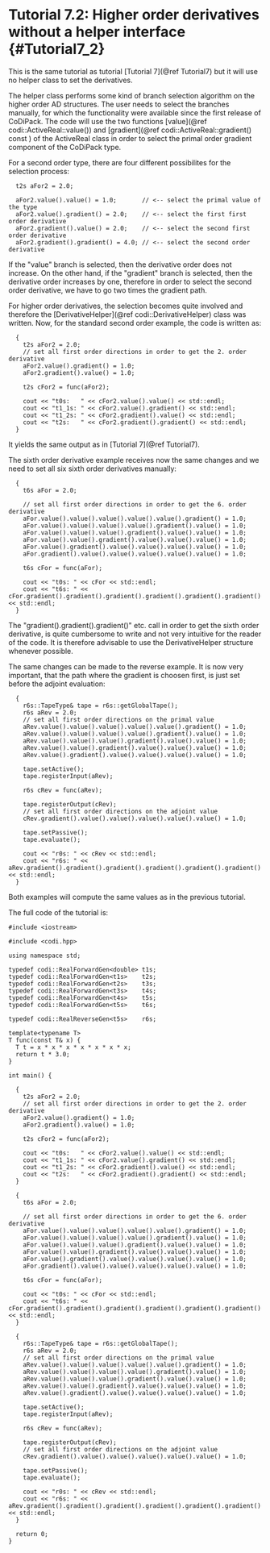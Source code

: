 Tutorial 7.2: Higher order derivatives without a helper interface {#Tutorial7_2}
============

This is the same tutorial as tutorial [Tutorial 7](@ref Tutorial7) but it will use no helper class to set the derivatives.

The helper class performs some kind of branch selection algorithm on the higher order AD structures.
The user needs to select the branches manually, for which the functionality were available since the first release of CoDiPack.
The code will use the two functions [value](@ref codi::ActiveReal::value()) and [gradient](@ref codi::ActiveReal::gradient() const ) of the ActiveReal class in order to select the primal order gradient component of the CoDiPack type.

For a second order type, there are four different possibilites for the selection process:
~~~~{.cpp}
  t2s aFor2 = 2.0;

  aFor2.value().value() = 1.0;       // <-- select the primal value of the type
  aFor2.value().gradient() = 2.0;    // <-- select the first first order derivative
  aFor2.gradient().value() = 2.0;    // <-- select the second first order derivative
  aFor2.gradient().gradient() = 4.0; // <-- select the second order derivative
~~~~

If the "value" branch is selected, then the derivative order does not increase.
On the other hand, if the "gradient" branch is selected, then the derivative order increases by one, therefore in order to select the second order derivative, we have to go two times the gradient path.

For higher order derivatives, the selection becomes quite involved and therefore the [DerivativeHelper](@ref codi::DerivativeHelper) class was written.
Now, for the standard second order example, the code is written as:
~~~~{.cpp}
  {
    t2s aFor2 = 2.0;
    // set all first order directions in order to get the 2. order derivative
    aFor2.value().gradient() = 1.0;
    aFor2.gradient().value() = 1.0;

    t2s cFor2 = func(aFor2);

    cout << "t0s:   " << cFor2.value().value() << std::endl;
    cout << "t1_1s: " << cFor2.value().gradient() << std::endl;
    cout << "t1_2s: " << cFor2.gradient().value() << std::endl;
    cout << "t2s:   " << cFor2.gradient().gradient() << std::endl;
  }
~~~~

It yields the same output as in [Tutorial 7](@ref Tutorial7).

The sixth order derivative example receives now the same changes and we need to set all six sixth order derivatives manually:
~~~~{.cpp}
  {
    t6s aFor = 2.0;

    // set all first order directions in order to get the 6. order derivative
    aFor.value().value().value().value().value().gradient() = 1.0;
    aFor.value().value().value().value().gradient().value() = 1.0;
    aFor.value().value().value().gradient().value().value() = 1.0;
    aFor.value().value().gradient().value().value().value() = 1.0;
    aFor.value().gradient().value().value().value().value() = 1.0;
    aFor.gradient().value().value().value().value().value() = 1.0;

    t6s cFor = func(aFor);

    cout << "t0s: " << cFor << std::endl;
    cout << "t6s: " << cFor.gradient().gradient().gradient().gradient().gradient().gradient() << std::endl;
  }
~~~~

The "gradient().gradient().gradient()" etc. call in order to get the sixth order derivative, is quite cumbersome to write and not very intuitive for the reader of the code. It is therefore advisable to use the DerivativeHelper structure whenever possible.

The same changes can be made to the reverse example.
It is now very important, that the path where the gradient is choosen first, is just set before the adjoint evaluation:
~~~~{.cpp}
  {
    r6s::TapeType& tape = r6s::getGlobalTape();
    r6s aRev = 2.0;
    // set all first order directions on the primal value
    aRev.value().value().value().value().value().gradient() = 1.0;
    aRev.value().value().value().value().gradient().value() = 1.0;
    aRev.value().value().value().gradient().value().value() = 1.0;
    aRev.value().value().gradient().value().value().value() = 1.0;
    aRev.value().gradient().value().value().value().value() = 1.0;

    tape.setActive();
    tape.registerInput(aRev);

    r6s cRev = func(aRev);

    tape.registerOutput(cRev);
    // set all first order directions on the adjoint value
    cRev.gradient().value().value().value().value().value() = 1.0;

    tape.setPassive();
    tape.evaluate();

    cout << "r0s: " << cRev << std::endl;
    cout << "r6s: " << aRev.gradient().gradient().gradient().gradient().gradient().gradient() << std::endl;
  }
~~~~

Both examples will compute the same values as in the previous tutorial.

The full code of the tutorial is:
~~~~{.cpp}
#include <iostream>

#include <codi.hpp>

using namespace std;

typedef codi::RealForwardGen<double> t1s;
typedef codi::RealForwardGen<t1s>    t2s;
typedef codi::RealForwardGen<t2s>    t3s;
typedef codi::RealForwardGen<t3s>    t4s;
typedef codi::RealForwardGen<t4s>    t5s;
typedef codi::RealForwardGen<t5s>    t6s;

typedef codi::RealReverseGen<t5s>    r6s;

template<typename T>
T func(const T& x) {
  T t = x * x * x * x * x * x * x;
  return t * 3.0;
}

int main() {

  {
    t2s aFor2 = 2.0;
    // set all first order directions in order to get the 2. order derivative
    aFor2.value().gradient() = 1.0;
    aFor2.gradient().value() = 1.0;

    t2s cFor2 = func(aFor2);

    cout << "t0s:   " << cFor2.value().value() << std::endl;
    cout << "t1_1s: " << cFor2.value().gradient() << std::endl;
    cout << "t1_2s: " << cFor2.gradient().value() << std::endl;
    cout << "t2s:   " << cFor2.gradient().gradient() << std::endl;
  }

  {
    t6s aFor = 2.0;

    // set all first order directions in order to get the 6. order derivative
    aFor.value().value().value().value().value().gradient() = 1.0;
    aFor.value().value().value().value().gradient().value() = 1.0;
    aFor.value().value().value().gradient().value().value() = 1.0;
    aFor.value().value().gradient().value().value().value() = 1.0;
    aFor.value().gradient().value().value().value().value() = 1.0;
    aFor.gradient().value().value().value().value().value() = 1.0;

    t6s cFor = func(aFor);

    cout << "t0s: " << cFor << std::endl;
    cout << "t6s: " << cFor.gradient().gradient().gradient().gradient().gradient().gradient() << std::endl;
  }

  {
    r6s::TapeType& tape = r6s::getGlobalTape();
    r6s aRev = 2.0;
    // set all first order directions on the primal value
    aRev.value().value().value().value().value().gradient() = 1.0;
    aRev.value().value().value().value().gradient().value() = 1.0;
    aRev.value().value().value().gradient().value().value() = 1.0;
    aRev.value().value().gradient().value().value().value() = 1.0;
    aRev.value().gradient().value().value().value().value() = 1.0;

    tape.setActive();
    tape.registerInput(aRev);

    r6s cRev = func(aRev);

    tape.registerOutput(cRev);
    // set all first order directions on the adjoint value
    cRev.gradient().value().value().value().value().value() = 1.0;

    tape.setPassive();
    tape.evaluate();

    cout << "r0s: " << cRev << std::endl;
    cout << "r6s: " << aRev.gradient().gradient().gradient().gradient().gradient().gradient() << std::endl;
  }

  return 0;
}
~~~~

